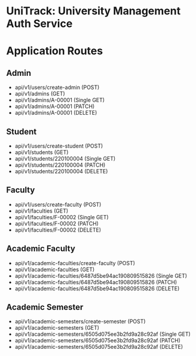 # UniTrack: University Management Auth Service

# Application Routes

## Admin
* api/v1/users/create-admin (POST)
* api/v1/admins (GET)
* api/v1/admins/A-00001 (Single GET)
* api/v1/admins/A-00001 (PATCH)
* api/v1/admins/A-00001 (DELETE)

## Student 
* api/v1/users/create-student (POST)
* api/v1/students (GET)
* api/v1/students/220100004 (Single GET)
* api/v1/students/220100004 (PATCH)
* api/v1/students/220100004 (DELETE)

## Faculty
* api/v1/users/create-faculty (POST)
* api/v1/faculties (GET)
* api/v1/faculties/F-00002 (Single GET)
* api/v1/faculties/F-00002 (PATCH)
* api/v1/faculties/F-00002 (DELETE)

## Academic Faculty 
* api/v1/academic-faculties/create-faculty (POST)
* api/v1/academic-faculties (GET)
* api/v1/academic-faculties/6487d5be94ac190809515826 (Single GET)
* api/v1/academic-faculties/6487d5be94ac190809515826 (PATCH)
* api/v1/academic-faculties/6487d5be94ac190809515826 (DELETE)

## Academic Semester
* api/v1/academic-semesters/create-semester (POST)
* api/v1/academic-semesters (GET)
* api/v1/academic-semesters/6505d075ee3b2fd9a28c92af (Single GET)
* api/v1/academic-semesters/6505d075ee3b2fd9a28c92af (PATCH)
* api/v1/academic-semesters/6505d075ee3b2fd9a28c92af (DELETE)
